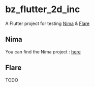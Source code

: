 # bz_flutter_2d_inc

A Flutter project for testing [Nima](https://github.com/2d-inc/Nima-Flutter) & [Flare](https://github.com/2d-inc/Flare-Flutter)

## Nima

You can find the Nima project : [here](https://www.2dimensions.com/a/nartawak/files/nima/testbz)

## Flare

TODO

